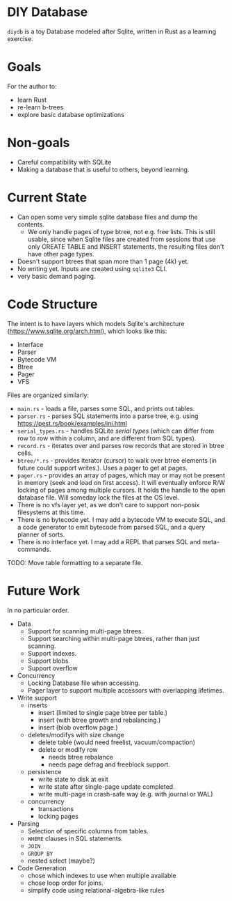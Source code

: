 # DIY Database
`diydb` is a toy Database modeled after Sqlite, written in Rust as a learning exercise.

# Goals
For the author to:
- learn Rust
- re-learn b-trees
- explore basic database optimizations

# Non-goals
- Careful compatibility with SQLite
- Making a database that is useful to others, beyond learning.

# Current State

- Can open some very simple sqlite database files and dump the contents.
  - We only handle pages of type btree, not e.g. free lists.  This is still usable, since when Sqlite files are created from sessions that use only CREATE TABLE and INSERT statements, the resulting files don't have other page types.
- Doesn't support btrees that span more than 1 page (4k) yet.
- No writing yet.  Inputs are created using `sqlite3` CLI.
- very basic demand paging.

# Code Structure

The intent is to have layers  which models Sqlite's architecture (https://www.sqlite.org/arch.html), which looks like this:

* Interface   
* Parser      
* Bytecode VM 
* Btree       
* Pager       
* VFS         

Files are organized similarly:
* `main.rs` - loads a file, parses some SQL, and prints out tables.
* `parser.rs` - parses SQL statements into a parse tree, e.g. using https://pest.rs/book/examples/ini.html
* `serial_types.rs` - handles SQLite *serial types* (which can differ from row to row within a column, and are different from SQL types).
* `record.rs` - iterates over and parses row records that are stored in btree cells.
* `btree/*.rs` - provides iterator (cursor) to walk over btree elements (in future could support writes.).  Uses a pager to get at pages.
* `pager.rs` - provides an array of pages, which may or may not be present in memory (seek and load on first access).  It will eventually enforce R/W locking of pages among multiple cursors.  It holds the handle to the open database file.  Will someday lock the files at the OS level.  
* There is no vfs layer yet, as we don't care to support non-posix filesystems at this time.
* There is no bytecode yet.  I may add a bytecode VM to execute SQL, and a code generator to emit bytecode from parsed SQL, and a query planner of sorts.
* There is no interface yet.  I may add a REPL that parses SQL and meta-commands.

TODO: Move table formatting to a separate file.

# Future Work
In no particular order.
- Data
  - Support for scanning multi-page btrees.
  - Support searching within multi-page btrees, rather than just scanning.
  - Support indexes.
  - Support blobs 
  - Support overflow
- Concurrency
  - Locking Database file when accessing.
  - Pager layer to support multiple accessors with overlapping lifetimes.
- Write support
  - inserts
    - insert (limited to single page btree per table.)
    - insert (with btree growth and rebalancing.)
    - insert (blob overflow page.)
  - deletes/modifys with size change
    - delete table (would need freelist, vacuum/compaction)
    - delete or modify row
      - needs btree rebalance 
      - needs page defrag and freeblock support.
  - persistence
    - write state to disk at exit
    - write state after single-page update completed.
    - write multi-page in crash-safe way (e.g. with journal or WAL) 
  - concurrency
    - transactions
    - locking pages
- Parsing
  - Selection of specific columns from tables.
  - `WHERE` clauses in SQL statements.
  - `JOIN`
  - `GROUP BY`
  - nested select (maybe?)
- Code Generation
  - chose which indexes to use when multiple available
  - chose loop order for joins.
  - simplify code using relational-algebra-like rules
